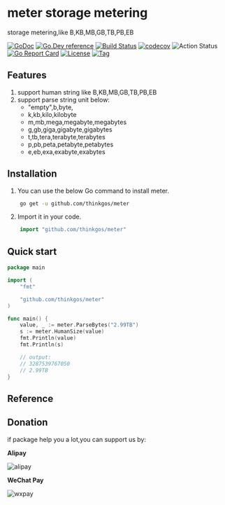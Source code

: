# meter storage metering
storage metering,like B,KB,MB,GB,TB,PB,EB

[![GoDoc](https://godoc.org/github.com/thinkgos/meter?status.svg)](https://godoc.org/github.com/thinkgos/meter)
[![Go.Dev reference](https://img.shields.io/badge/go.dev-reference-blue?logo=go&logoColor=white)](https://pkg.go.dev/github.com/thinkgos/meter?tab=doc)
[![Build Status](https://www.travis-ci.org/thinkgos/meter.svg?branch=master)](https://www.travis-ci.org/thinkgos/meter)
[![codecov](https://codecov.io/gh/thinkgos/meter/branch/master/graph/badge.svg)](https://codecov.io/gh/thinkgos/meter)
![Action Status](https://github.com/thinkgos/meter/workflows/Go/badge.svg)
[![Go Report Card](https://goreportcard.com/badge/github.com/thinkgos/meter)](https://goreportcard.com/report/github.com/thinkgos/meter)
[![License](https://img.shields.io/github/license/thinkgos/meter)](https://github.com/thinkgos/meter/raw/master/LICENSE)
[![Tag](https://img.shields.io/github/v/tag/thinkgos/meter)](https://github.com/thinkgos/meter/tags)


## Features
1. support human string like B,KB,MB,GB,TB,PB,EB
2. support parse string unit below:
    - "empty",b,byte,
    - k,kb,kilo,kilobyte
    - m,mb,mega,megabyte,megabytes
    - g,gb,giga,gigabyte,gigabytes
    - t,tb,tera,terabyte,terabytes
    - p,pb,peta,petabyte,petabytes
    - e,eb,exa,exabyte,exabytes


## Installation

1. You can use the below Go command to install meter.

```bash
    go get -u github.com/thinkgos/meter
```

2. Import it in your code.

```go
    import "github.com/thinkgos/meter"
```

## Quick start

[embedmd]:# (_example/main.go go)
```go
package main

import (
	"fmt"

	"github.com/thinkgos/meter"
)

func main() {
	value, _ := meter.ParseBytes("2.99TB")
	s := meter.HumanSize(value)
	fmt.Println(value)
	fmt.Println(s)

	// output:
	// 3287539767050
	// 2.99TB
}
```

## Reference

## Donation

if package help you a lot,you can support us by:

**Alipay**

![alipay](https://github.com/thinkgos/thinkgos/blob/master/asserts/alipay.jpg)

**WeChat Pay**

![wxpay](https://github.com/thinkgos/thinkgos/blob/master/asserts/wxpay.jpg)
